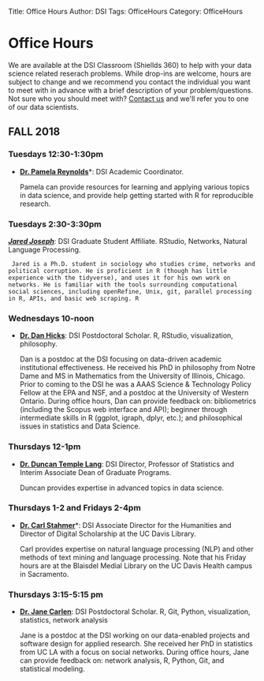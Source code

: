 Title: Office Hours
Author: DSI
Tags: OfficeHours
Category: OfficeHours

# Office Hours

We are available at the DSI Classroom (Shiellds 360) to help with your data science related reserach problems. While drop-ins are welcome, hours are subject to change and we recommend you contact the individual you want to meet with in advance with a brief description of your problem/questions. Not sure who you should meet with? [Contact us](mailto:datascience@ucdavis.edu) and we'll refer you to one of our data scientists.

## FALL 2018

### Tuesdays 12:30-1:30pm

* __[Dr. Pamela Reynolds](mailto:plreynolds@ucdavis.edu)__*: DSI Academic Coordinator. 

     Pamela can provide resources for learning and applying various topics in data science, and provide help getting started with R for reproducible research.

### Tuesdays 2:30-3:30pm

*__[Jared Joseph](mailto:jared.n.joseph@gmail.com)__*: DSI Graduate Student Affiliate. RStudio, Networks, Natural Language Processing.

     Jared is a Ph.D. student in sociology who studies crime, networks and political corruption. He is proficient in R (though has little experience with the tidyverse), and uses it for his own work on networks. He is familiar with the tools surrounding computational social sciences, including openRefine, Unix, git, parallel processing in R, APIs, and basic web scraping. R

### Wednesdays 10-noon

* __[Dr. Dan Hicks](mailto:djhicks@ucdavis.edu)__: DSI Postdoctoral Scholar. R, RStudio, visualization, philosophy.

	 Dan is a postdoc at the DSI focusing on data-driven academic institutional effectiveness. He received his PhD in philosophy from Notre Dame and MS in Mathematics from the University of Illinois, Chicago. Prior to coming to the DSI he was a AAAS Science & Technology Policy Fellow at the EPA and NSF, and a postdoc at the University of Western Ontario. During office hours, Dan can provide feedback on: bibliometrics (including the Scopus web interface and API); beginner through intermediate skills in R (ggplot, igraph, dplyr, etc.); and philosophical issues in statistics and Data Science.  

### Thursdays 12-1pm 

* __[Dr. Duncan Temple Lang](mailto:dtemplelang@ucdavis.edu)__: DSI Director, Professor of Statistics and Interim Associate Dean of Graduate Programs. 

     Duncan provides expertise in advanced topics in data science.

### Thursdays 1-2 and Fridays 2-4pm 

* __[Dr. Carl Stahmer](mailto:cstahmer@ucdavis.edu)__*: DSI Associate Director for the Humanities and Director of Digital Scholarship at the UC Davis Library. 

     Carl provides expertise on natural language processing (NLP) and other methods of text mining and language processing. Note that his Friday hours are at the Blaisdel Medial Library on the UC Davis Health campus in Sacramento.

### Thursdays 3:15-5:15 pm

* __[Dr. Jane Carlen](mailto:jacarlen@ucdavis.edu)__: DSI Postdoctoral Scholar. R, Git, Python, visualization, statistics, network analysis
    
	 Jane is a postdoc at the DSI working on our data-enabled projects and software design for applied research. She received her PhD in statistics from UC LA with a focus on social networks. During office hours, Jane can provide feedback on: network analysis, R, Python, Git, and statistical modeling.